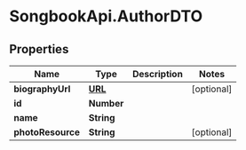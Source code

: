 # SongbookApi.AuthorDTO

## Properties
Name | Type | Description | Notes
------------ | ------------- | ------------- | -------------
**biographyUrl** | [**URL**](URL.md) |  | [optional] 
**id** | **Number** |  | 
**name** | **String** |  | 
**photoResource** | **String** |  | [optional] 


